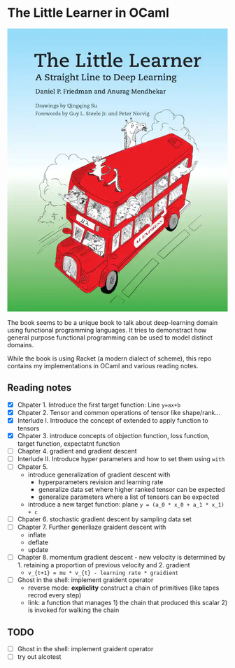 # The Little Learner in OCaml

![](images/cover.png)

The book seems to be a unique book to talk about deep-learning domain using functional programming languages. It tries to demonstract how general purpose functional programming can be used to model distinct domains.

While the book is using Racket (a modern dialect of scheme), this repo contains my implementations in OCaml and various reading notes.

## Reading notes
- [x] Chpater 1. Introduce the first target function: Line `y=ax+b`
- [x] Chpater 2. Tensor and common operations of tensor like shape/rank...
- [x] Interlude I. Introduce the concept of extended to apply function to tensors
- [x] Chpater 3. introduce concepts of objection function, loss function, target function, expectatnt function
- [ ] Chapter 4. gradient and gradient descent
- [ ] Interlude II. Introduce hyper parameters and how to set them using `with`
- [ ] Chpater 5.
  * introduce generalization of gradient descent with
    * hyperparameters revision and learning rate
    * generalize data set where higher ranked tensor can be expected
    * generalize parameters where a list of tensors can be expected
  * introduce a new target function: plane `y = (a_0 * x_0 + a_1 * x_1) + c`
- [ ] Chpater 6. stochastic gradient descent by sampling data set
- [ ] Chapter 7. Further generliaze graident descent with
  * inflate
  * deflate
  * update
- [ ] Chapter 8. momentum gradient descent - new velocity is determined by 1. retaining a proportion of previous velocity and 2. gradient
  * `v_{t+1} = mu * v_{t} - learning rate * graidient`
- [ ] Ghost in the shell: implement graident operator
  * reverse mode: **expliclity** construct a chain of primitives (like tapes recrod every step)
  * link: a function that manages 1) the chain that produced this scalar 2) is invoked for walking the chain

## TODO
- [ ] Ghost in the shell: implement graident operator
- [ ] try out alcotest
